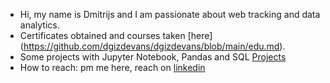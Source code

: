 -  Hi, my name is Dmitrijs and I am passionate about web tracking and data analytics.
-  Certificates obtained and courses taken [here] (https://github.com/dgizdevans/dgizdevans/blob/main/edu.md).
-  Some projects with Jupyter Notebook, Pandas and SQL [Projects](https://github.com/dgizdevans/datacamp/blob/main/README.md) 
-  How to reach: pm me here, reach on [linkedin](https://www.linkedin.com/in/gizdevans/)
